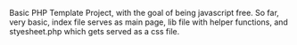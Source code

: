 Basic PHP Template Project, with the goal of being javascript free.
So far, very basic, index file serves as main page, lib file with helper functions, and styesheet.php which gets served as a css file.
